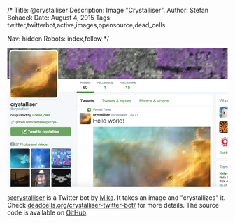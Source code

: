 /*
Title: @crystalliser
Description: Image "Crystalliser".
Author: Stefan Bohacek
Date: August 4, 2015
Tags: twitter,twitterbot,active,images,opensource,dead_cells

Nav: hidden
Robots: index,follow
*/

[![](/content/bots/twitterbots/images/crystalliser.png)](https://twitter.com/crystalliser)

[@crystalliser](https://twitter.com/crystalliser) is a Twitter bot by [Mika](https://twitter.com/dead_cells). It takes an image and "crystallizes" it. Check [deadcells.org/crystalliser-twitter-bot/](http://www.deadcells.org/crystalliser-twitter-bot/) for more details. The source code is available on [GitHub](https://github.com/Autophagy/crystalliser-bot).
